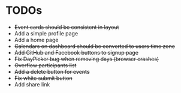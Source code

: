 # TODOs
- ~~Event cards should be consistent in layout~~
- Add a simple profile page
- Add a home page
- ~~Calendars on dashboard should be converted to users time zone~~
- ~~Add GitHub and Facebook buttons to signup page~~
- ~~Fix DayPicker bug when removing days (browser crashes)~~
- ~~Overflow participants list~~
- ~~Add a delete button for events~~
- ~~Fix white submit button~~
- Add share link
